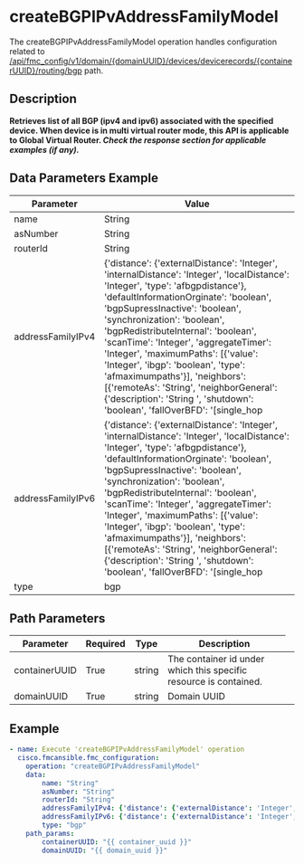 # createBGPIPvAddressFamilyModel

The createBGPIPvAddressFamilyModel operation handles configuration related to [/api/fmc_config/v1/domain/{domainUUID}/devices/devicerecords/{containerUUID}/routing/bgp](/paths//api/fmc_config/v1/domain/{domain_uuid}/devices/devicerecords/{container_uuid}/routing/bgp.md) path.&nbsp;
## Description
**Retrieves list of all BGP (ipv4 and ipv6) associated with the specified device. When device is in multi virtual router mode, this API is applicable to Global Virtual Router. _Check the response section for applicable examples (if any)._**

## Data Parameters Example
| Parameter | Value |
| --------- | -------- |
| name | String |
| asNumber | String |
| routerId | String |
| addressFamilyIPv4 | {'distance': {'externalDistance': 'Integer', 'internalDistance': 'Integer', 'localDistance': 'Integer', 'type': 'afbgpdistance'}, 'defaultInformationOrginate': 'boolean', 'bgpSupressInactive': 'boolean', 'synchronization': 'boolean', 'bgpRedistributeInternal': 'boolean', 'scanTime': 'Integer', 'aggregateTimer': 'Integer', 'maximumPaths': [{'value': 'Integer', 'ibgp': 'boolean', 'type': 'afmaximumpaths'}], 'neighbors': [{'remoteAs': 'String', 'neighborGeneral': {'description': 'String ', 'shutdown': 'boolean', 'fallOverBFD': '[single_hop | multi-hop ]', 'type': 'neighborgeneral'}, 'neighborAdvanced': {'neighborSecret': 'Secret', 'neighborHops': {'maxHopCount': 'Integer', 'disableConnectedCheck': 'boolean', 'neighborTtlSecurityHops': 'Integer', 'type': 'neighborebgpmultihop or neighborttlsecurityhops'}, 'neighborVersion': 'Integer', 'nextHopSelf': 'boolean', 'neighborWeight': 'Integer', 'sendCommunity': 'boolean', 'neighborTransportConnectionMode': {'establishTCPSession': 'boolean', 'type': 'neighbortransportconnectionmode'}, 'neighborTransportPathMTUDiscovery': {'disable': 'boolean', 'type': 'neighbortransportpathmtudiscovery'}, 'type': 'neighboradvanced'}, 'neighborTimers': {'keepAliveInterval': 'Integer', 'holdTime': 'Integer', 'minimumHoldTime': 'Integer', 'type': 'neighbortimers'}, 'neighborRoutes': {'advertisementInterval': 'Integer', 'neighborAdvertiseMaps': [{'routeMap': 'RouteMap', 'existMap': 'boolean', 'existRouteMap': 'RouteMap', 'type': 'neighboradvertisemap'}], 'removePrivateAs': 'boolean'}, 'neighborFiltering': {'neighborDistributeLists': [{'accessList': 'AccessList', 'filterUpdateAction': '[IN/OUT]', 'type': 'neighbordistributelist', 'id': 'uuid of accessList'}], 'neighborRouteMap': [{'routeMap': 'RouteMap', 'filterUpdateAction': '[IN/OUT]', 'type': 'neighborroutemap'}], 'ipv4PrefixListFilter': [{'ipv4PrefixList': 'IPV4PrefixList', 'filterUpdateAction': '[IN/OUT]', 'type': 'neighborprefixlist'}], 'neighborFilterList': [{'asPathList': 'asPath', 'filterUpdateAction': '[IN/OUT]', 'type': 'neighborfilterlist'}], 'neighborMaximumPrefix': {'maxPrefixLimit': 'long', 'thresholdValue': 'Integer', 'restartInterval': 'Integer', 'warningOnly': 'boolean', 'type': 'neighbormaximumprefix'}, 'neighborDefaultOriginate': {'routeMap': 'RouteMap', 'type': 'neighbordefaultoriginate'}}, 'neighborLocalAs': {'asNumber': 'String', 'noPrepend': 'boolean', 'replaceAs': 'boolean', 'dualAs': 'boolean', 'type': 'neighborlocalas'}, 'neighborHaMode': {'disable': 'boolean', 'type': 'neighborhamode'}, 'ipv4Address': 'String', 'type': 'neighboripv4'}], 'redistributeProtocols': [{'routeMap': 'routemap', 'routeMetric': {'metricValue': 'long'}, 'type': 'redistributestatic'}, {'routeMap': 'routemap', 'routeMetric': {'metricValue': 'long'}, 'type': 'redistributeconnected'}, {'routeMap': 'routemap', 'routeMetric': {'metricValue': 'long'}, 'type': 'redistributerip'}, {'routeMap': 'routemap', 'routeMetric': {'metricValue': 'long'}, 'type': 'redistributebgp'}, {'processId': 'string', 'routeMap': 'routemap', 'routeMetric': {'metricValue': 'long'}, 'matchExternal1': 'boolean', 'matchExternal2': 'boolean', 'matchInternal': 'boolean', 'matchNssaExternal1': 'boolean', 'matchNssaExternal2': 'boolean', 'type': 'redistributeospf'}], 'distributeLists': [{'accessList': 'StandardAccessList', 'type': 'incomingroutefilter'}, {'accessList': 'StandardAccessList', 'protocol': 'FilterProtocol Object', 'type': 'outgoingroutefilter'}], 'aftableMap': 'RouteMap', 'bgpNextHopTriggerDelay': 'Integer', 'bgpNextHopTriggerEnable': 'boolean', 'type': 'afipv4'} |
| addressFamilyIPv6 | {'distance': {'externalDistance': 'Integer', 'internalDistance': 'Integer', 'localDistance': 'Integer', 'type': 'afbgpdistance'}, 'defaultInformationOrginate': 'boolean', 'bgpSupressInactive': 'boolean', 'synchronization': 'boolean', 'bgpRedistributeInternal': 'boolean', 'scanTime': 'Integer', 'aggregateTimer': 'Integer', 'maximumPaths': [{'value': 'Integer', 'ibgp': 'boolean', 'type': 'afmaximumpaths'}], 'neighbors': [{'remoteAs': 'String', 'neighborGeneral': {'description': 'String ', 'shutdown': 'boolean', 'fallOverBFD': '[single_hop | multi-hop ]', 'type': 'neighborgeneral'}, 'neighborAdvanced': {'neighborSecret': 'Secret', 'neighborHops': {'maxHopCount': 'Integer', 'disableConnectedCheck': 'boolean', 'neighborTtlSecurityHops': 'Integer', 'type': 'neighborebgpmultihop or neighborttlsecurityhops'}, 'neighborVersion': 'Integer', 'nextHopSelf': 'boolean', 'neighborWeight': 'Integer', 'sendCommunity': 'boolean', 'neighborTransportConnectionMode': {'establishTCPSession': 'boolean', 'type': 'neighbortransportconnectionmode'}, 'neighborTransportPathMTUDiscovery': {'disable': 'boolean', 'type': 'neighbortransportpathmtudiscovery'}, 'type': 'neighboradvanced'}, 'neighborTimers': {'keepAliveInterval': 'Integer', 'holdTime': 'Integer', 'minimumHoldTime': 'Integer', 'type': 'neighbortimers'}, 'neighborRoutes': {'advertisementInterval': 'Integer', 'neighborAdvertiseMaps': [{'routeMap': 'RouteMap', 'existMap': 'boolean', 'existRouteMap': 'RouteMap', 'type': 'neighboradvertisemap'}], 'removePrivateAs': 'boolean'}, 'neighborFiltering': {'neighborDistributeLists': [{'accessList': 'AccessList', 'filterUpdateAction': '[IN/OUT]', 'type': 'neighbordistributelist', 'id': 'uuid of accessList'}], 'neighborRouteMap': [{'routeMap': 'RouteMap', 'filterUpdateAction': '[IN/OUT]', 'type': 'neighborroutemap'}], 'ipv4PrefixListFilter': [{'ipv4PrefixList': 'IPV4PrefixList', 'filterUpdateAction': '[IN/OUT]', 'type': 'neighborprefixlist'}], 'neighborFilterList': [{'asPathList': 'asPath', 'filterUpdateAction': '[IN/OUT]', 'type': 'neighborfilterlist'}], 'neighborMaximumPrefix': {'maxPrefixLimit': 'long', 'thresholdValue': 'Integer', 'restartInterval': 'Integer', 'warningOnly': 'boolean', 'type': 'neighbormaximumprefix'}, 'neighborDefaultOriginate': {'routeMap': 'RouteMap', 'type': 'neighbordefaultoriginate'}}, 'neighborLocalAs': {'asNumber': 'String', 'noPrepend': 'boolean', 'replaceAs': 'boolean', 'dualAs': 'boolean', 'type': 'neighborlocalas'}, 'neighborHaMode': {'disable': 'boolean', 'type': 'neighborhamode'}, 'ipv6Address': 'String', 'ipv6Prefix': 'String', 'linkLocalInterface': 'interface', 'type': 'neighboripv6'}], 'redistributeProtocols': [{'routeMap': 'routemap', 'routeMetric': {'metricValue': 'long'}, 'type': 'redistributestatic'}, {'routeMap': 'routemap', 'routeMetric': {'metricValue': 'long'}, 'type': 'redistributeconnected'}, {'routeMap': 'routemap', 'routeMetric': {'metricValue': 'long'}, 'type': 'redistributerip'}, {'routeMap': 'routemap', 'routeMetric': {'metricValue': 'long'}, 'type': 'redistributebgp'}, {'processId': 'string', 'routeMap': 'routemap', 'routeMetric': {'metricValue': 'long'}, 'matchExternal1': 'boolean', 'matchExternal2': 'boolean', 'matchInternal': 'boolean', 'matchNssaExternal1': 'boolean', 'matchNssaExternal2': 'boolean', 'type': 'redistributeospf'}], 'aftableMap': 'RouteMap', 'bgpNextHopTriggerDelay': 'Integer', 'bgpNextHopTriggerEnable': 'boolean', 'type': 'afipv6'} |
| type | bgp |

## Path Parameters
| Parameter | Required | Type | Description |
| --------- | -------- | ---- | ----------- |
| containerUUID | True | string <td colspan=3> The container id under which this specific resource is contained. |
| domainUUID | True | string <td colspan=3> Domain UUID |

## Example
```yaml
- name: Execute 'createBGPIPvAddressFamilyModel' operation
  cisco.fmcansible.fmc_configuration:
    operation: "createBGPIPvAddressFamilyModel"
    data:
        name: "String"
        asNumber: "String"
        routerId: "String"
        addressFamilyIPv4: {'distance': {'externalDistance': 'Integer', 'internalDistance': 'Integer', 'localDistance': 'Integer', 'type': 'afbgpdistance'}, 'defaultInformationOrginate': 'boolean', 'bgpSupressInactive': 'boolean', 'synchronization': 'boolean', 'bgpRedistributeInternal': 'boolean', 'scanTime': 'Integer', 'aggregateTimer': 'Integer', 'maximumPaths': [{'value': 'Integer', 'ibgp': 'boolean', 'type': 'afmaximumpaths'}], 'neighbors': [{'remoteAs': 'String', 'neighborGeneral': {'description': 'String ', 'shutdown': 'boolean', 'fallOverBFD': '[single_hop | multi-hop ]', 'type': 'neighborgeneral'}, 'neighborAdvanced': {'neighborSecret': 'Secret', 'neighborHops': {'maxHopCount': 'Integer', 'disableConnectedCheck': 'boolean', 'neighborTtlSecurityHops': 'Integer', 'type': 'neighborebgpmultihop or neighborttlsecurityhops'}, 'neighborVersion': 'Integer', 'nextHopSelf': 'boolean', 'neighborWeight': 'Integer', 'sendCommunity': 'boolean', 'neighborTransportConnectionMode': {'establishTCPSession': 'boolean', 'type': 'neighbortransportconnectionmode'}, 'neighborTransportPathMTUDiscovery': {'disable': 'boolean', 'type': 'neighbortransportpathmtudiscovery'}, 'type': 'neighboradvanced'}, 'neighborTimers': {'keepAliveInterval': 'Integer', 'holdTime': 'Integer', 'minimumHoldTime': 'Integer', 'type': 'neighbortimers'}, 'neighborRoutes': {'advertisementInterval': 'Integer', 'neighborAdvertiseMaps': [{'routeMap': 'RouteMap', 'existMap': 'boolean', 'existRouteMap': 'RouteMap', 'type': 'neighboradvertisemap'}], 'removePrivateAs': 'boolean'}, 'neighborFiltering': {'neighborDistributeLists': [{'accessList': 'AccessList', 'filterUpdateAction': '[IN/OUT]', 'type': 'neighbordistributelist', 'id': 'uuid of accessList'}], 'neighborRouteMap': [{'routeMap': 'RouteMap', 'filterUpdateAction': '[IN/OUT]', 'type': 'neighborroutemap'}], 'ipv4PrefixListFilter': [{'ipv4PrefixList': 'IPV4PrefixList', 'filterUpdateAction': '[IN/OUT]', 'type': 'neighborprefixlist'}], 'neighborFilterList': [{'asPathList': 'asPath', 'filterUpdateAction': '[IN/OUT]', 'type': 'neighborfilterlist'}], 'neighborMaximumPrefix': {'maxPrefixLimit': 'long', 'thresholdValue': 'Integer', 'restartInterval': 'Integer', 'warningOnly': 'boolean', 'type': 'neighbormaximumprefix'}, 'neighborDefaultOriginate': {'routeMap': 'RouteMap', 'type': 'neighbordefaultoriginate'}}, 'neighborLocalAs': {'asNumber': 'String', 'noPrepend': 'boolean', 'replaceAs': 'boolean', 'dualAs': 'boolean', 'type': 'neighborlocalas'}, 'neighborHaMode': {'disable': 'boolean', 'type': 'neighborhamode'}, 'ipv4Address': 'String', 'type': 'neighboripv4'}], 'redistributeProtocols': [{'routeMap': 'routemap', 'routeMetric': {'metricValue': 'long'}, 'type': 'redistributestatic'}, {'routeMap': 'routemap', 'routeMetric': {'metricValue': 'long'}, 'type': 'redistributeconnected'}, {'routeMap': 'routemap', 'routeMetric': {'metricValue': 'long'}, 'type': 'redistributerip'}, {'routeMap': 'routemap', 'routeMetric': {'metricValue': 'long'}, 'type': 'redistributebgp'}, {'processId': 'string', 'routeMap': 'routemap', 'routeMetric': {'metricValue': 'long'}, 'matchExternal1': 'boolean', 'matchExternal2': 'boolean', 'matchInternal': 'boolean', 'matchNssaExternal1': 'boolean', 'matchNssaExternal2': 'boolean', 'type': 'redistributeospf'}], 'distributeLists': [{'accessList': 'StandardAccessList', 'type': 'incomingroutefilter'}, {'accessList': 'StandardAccessList', 'protocol': 'FilterProtocol Object', 'type': 'outgoingroutefilter'}], 'aftableMap': 'RouteMap', 'bgpNextHopTriggerDelay': 'Integer', 'bgpNextHopTriggerEnable': 'boolean', 'type': 'afipv4'}
        addressFamilyIPv6: {'distance': {'externalDistance': 'Integer', 'internalDistance': 'Integer', 'localDistance': 'Integer', 'type': 'afbgpdistance'}, 'defaultInformationOrginate': 'boolean', 'bgpSupressInactive': 'boolean', 'synchronization': 'boolean', 'bgpRedistributeInternal': 'boolean', 'scanTime': 'Integer', 'aggregateTimer': 'Integer', 'maximumPaths': [{'value': 'Integer', 'ibgp': 'boolean', 'type': 'afmaximumpaths'}], 'neighbors': [{'remoteAs': 'String', 'neighborGeneral': {'description': 'String ', 'shutdown': 'boolean', 'fallOverBFD': '[single_hop | multi-hop ]', 'type': 'neighborgeneral'}, 'neighborAdvanced': {'neighborSecret': 'Secret', 'neighborHops': {'maxHopCount': 'Integer', 'disableConnectedCheck': 'boolean', 'neighborTtlSecurityHops': 'Integer', 'type': 'neighborebgpmultihop or neighborttlsecurityhops'}, 'neighborVersion': 'Integer', 'nextHopSelf': 'boolean', 'neighborWeight': 'Integer', 'sendCommunity': 'boolean', 'neighborTransportConnectionMode': {'establishTCPSession': 'boolean', 'type': 'neighbortransportconnectionmode'}, 'neighborTransportPathMTUDiscovery': {'disable': 'boolean', 'type': 'neighbortransportpathmtudiscovery'}, 'type': 'neighboradvanced'}, 'neighborTimers': {'keepAliveInterval': 'Integer', 'holdTime': 'Integer', 'minimumHoldTime': 'Integer', 'type': 'neighbortimers'}, 'neighborRoutes': {'advertisementInterval': 'Integer', 'neighborAdvertiseMaps': [{'routeMap': 'RouteMap', 'existMap': 'boolean', 'existRouteMap': 'RouteMap', 'type': 'neighboradvertisemap'}], 'removePrivateAs': 'boolean'}, 'neighborFiltering': {'neighborDistributeLists': [{'accessList': 'AccessList', 'filterUpdateAction': '[IN/OUT]', 'type': 'neighbordistributelist', 'id': 'uuid of accessList'}], 'neighborRouteMap': [{'routeMap': 'RouteMap', 'filterUpdateAction': '[IN/OUT]', 'type': 'neighborroutemap'}], 'ipv4PrefixListFilter': [{'ipv4PrefixList': 'IPV4PrefixList', 'filterUpdateAction': '[IN/OUT]', 'type': 'neighborprefixlist'}], 'neighborFilterList': [{'asPathList': 'asPath', 'filterUpdateAction': '[IN/OUT]', 'type': 'neighborfilterlist'}], 'neighborMaximumPrefix': {'maxPrefixLimit': 'long', 'thresholdValue': 'Integer', 'restartInterval': 'Integer', 'warningOnly': 'boolean', 'type': 'neighbormaximumprefix'}, 'neighborDefaultOriginate': {'routeMap': 'RouteMap', 'type': 'neighbordefaultoriginate'}}, 'neighborLocalAs': {'asNumber': 'String', 'noPrepend': 'boolean', 'replaceAs': 'boolean', 'dualAs': 'boolean', 'type': 'neighborlocalas'}, 'neighborHaMode': {'disable': 'boolean', 'type': 'neighborhamode'}, 'ipv6Address': 'String', 'ipv6Prefix': 'String', 'linkLocalInterface': 'interface', 'type': 'neighboripv6'}], 'redistributeProtocols': [{'routeMap': 'routemap', 'routeMetric': {'metricValue': 'long'}, 'type': 'redistributestatic'}, {'routeMap': 'routemap', 'routeMetric': {'metricValue': 'long'}, 'type': 'redistributeconnected'}, {'routeMap': 'routemap', 'routeMetric': {'metricValue': 'long'}, 'type': 'redistributerip'}, {'routeMap': 'routemap', 'routeMetric': {'metricValue': 'long'}, 'type': 'redistributebgp'}, {'processId': 'string', 'routeMap': 'routemap', 'routeMetric': {'metricValue': 'long'}, 'matchExternal1': 'boolean', 'matchExternal2': 'boolean', 'matchInternal': 'boolean', 'matchNssaExternal1': 'boolean', 'matchNssaExternal2': 'boolean', 'type': 'redistributeospf'}], 'aftableMap': 'RouteMap', 'bgpNextHopTriggerDelay': 'Integer', 'bgpNextHopTriggerEnable': 'boolean', 'type': 'afipv6'}
        type: "bgp"
    path_params:
        containerUUID: "{{ container_uuid }}"
        domainUUID: "{{ domain_uuid }}"

```